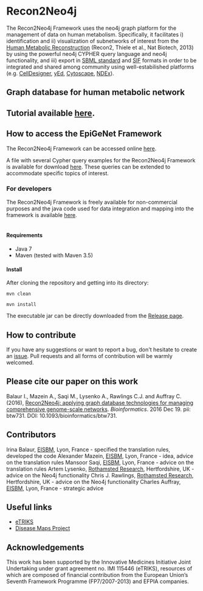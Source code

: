 # Recon2Neo4j

The Recon2Neo4j Framework uses the neo4j graph platform for the management of data on human metabolism. Specifically, it facilitates i) identification and ii) visualization of subnetworks of interest from the <a href="https://vmh.uni.lu/"> Human Metabolic Reconstruction</a> (Recon2, Thiele et al., Nat Biotech, 2013) by using the powerful neo4j CYPHER query language and neo4j functionality, and iii) export in <a href="http://sbml.org/Main_Page">SBML standard</a> and <a href="http://wiki.cytoscape.org/Cytoscape_User_Manual/Network_Formats">SIF</a> formats in order to be integrated and shared among community using well-estabilished platforms (e.g. <a href="http://www.celldesigner.org/">CellDesigner</a>,  <a href="https://www.yworks.com/en/products/yfiles/yed/">yEd</a>, <a href="http://www.cytoscape.org/">Cytoscape</a>, <a href="http://www.ndexbio.org/">NDEx</a>).

## Graph database for human metabolic network 

## Tutorial available [here](https://www.youtube.com/embed/te6EUVAddUY).

## How to access the EpiGeNet Framework
The Recon2Neo4j Framework can be accessed online <a href="https://diseaseknowledgebase.etriks.org/metabolic/browser/"> here</a>.
	
A file with several Cypher query examples for the Recon2Neo4j Framework is available for download <a href="https://github.com/ibalaur/Recon2Neo4j/tree/master/sample%20queries"> here</a>. These queries can be extended to accommodate specific topics of interest. 

### For developers

The Recon2Neo4j Framework is freely available for non-commercial purposes and the java code used for data integration and mapping into the  framework is available <a href="https://github.com/ibalaur/Recon2Neo4j">here</a>.<br><br>
	
#### Requirements

 - Java 7 
 - Maven (tested with Maven 3.5)

#### Install

After cloning the repository and getting into its directory:

`mvn clean`

`mvn install`

The executable jar can be directly downloaded from the [Release page](https://github.com/ibalaur/EpiGeNet/releases).

## How to contribute

If you have any suggestions or want to report a bug, don't hesitate to create an [issue](https://github.com/ibalaur/EpiGeNet/issues). Pull requests and all forms of contribution will be warmly welcomed.

## Please cite our paper on this work

Balaur I., Mazein A., Saqi M., Lysenko A., Rawlings C.J. and Auffray C. (2016), <a href="http://bioinformatics.oxfordjournals.org.gate1.inist.fr/content/early/2017/01/05/bioinformatics.btw731.full">Recon2Neo4j: applying graph database technologies for managing comprehensive genome-scale networks</a>. <i>Bioinformatics</i>. 2016 Dec 19. pii: btw731. DOI: 10.1093/bioinformatics/btw731.

## Contributors

Irina Balaur, [EISBM](http://www.eisbm.org/), Lyon, France - specified the translation rules, developed the code
Alexander Mazein, [EISBM](http://www.eisbm.org/), Lyon, France - idea, advice on the translation rules
Mansoor Saqi, [EISBM](http://www.eisbm.org/), Lyon, France - advice on the translation rules
Artem Lysenko, [Rothamsted Research](https://www.rothamsted.ac.uk/), Hertfordshire, UK - advice on the Neo4j functionality
Chris J. Rawlings, [Rothamsted Research](https://www.rothamsted.ac.uk/), Hertfordshire, UK - advice on the Neo4j functionality
Charles Auffray, [EISBM](http://www.eisbm.org/), Lyon, France - strategic advice  

## Useful links

 - [eTRIKS](https://www.etriks.org/) 
 - [Disease Maps Project](http://disease-maps.org/) 

## Acknowledgements
This work has been supported by the Innovative Medicines Initiative Joint Undertaking under grant agreement no. IMI 115446 (eTRIKS), resources of which are composed of financial contribution from the European Union’s Seventh Framework Programme (FP7/2007-2013) and EFPIA companies.


